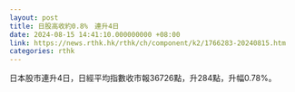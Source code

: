 ```yaml
---
layout: post
title: 日股高收約0.8%　連升4日
date: 2024-08-15 14:41:10.000000000 +08:00
link: https://news.rthk.hk/rthk/ch/component/k2/1766283-20240815.htm
categories: rthk
---
```


日本股市連升4日，日經平均指數收市報36726點，升284點，升幅0.78%。
